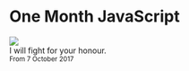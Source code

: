 # One Month JavaScript
![](https://images.fineartamerica.com/images/artworkimages/mediumlarge/1/galaxy-cat-universe-kitten-launch-------------johnnie-art.jpg)<br>
I will fight for your honour.<br>
<sub>From 7 October 2017</sub>